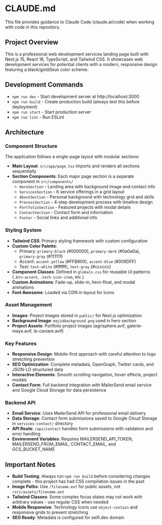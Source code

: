 # CLAUDE.md

This file provides guidance to Claude Code (claude.ai/code) when working with code in this repository.

## Project Overview

This is a professional web development services landing page built with Next.js 15, React 18, TypeScript, and Tailwind CSS. It showcases web development services for potential clients with a modern, responsive design featuring a black/gold/blue color scheme.

## Development Commands

- `npm run dev` - Start development server at http://localhost:3000
- `npm run build` - Create production build (always test this before deployment)
- `npm run start` - Start production server
- `npm run lint` - Run ESLint

## Architecture

### Component Structure
The application follows a single-page layout with modular sections:

- **Main Layout**: `src/app/page.tsx` imports and renders all sections sequentially
- **Section Components**: Each major page section is a separate component in `src/components/`
  - `HeroSection` - Landing area with background image and contact info
  - `ServicesSection` - 6 service offerings in a grid layout
  - `AboutSection` - Personal background with technology grid and skills
  - `ProcessSection` - 4-step development process with timeline design
  - `PortfolioSection` - Featured projects with modal details
  - `ContactSection` - Contact form and information
  - `Footer` - Social links and additional info

### Styling System
- **Tailwind CSS**: Primary styling framework with custom configuration
- **Custom Color Palette**: 
  - Primary: `primary-black` (#000000), `primary-dark` (#0a0a0a), `primary-gray` (#111111)
  - Accent: `accent-yellow` (#FFB800), `accent-blue` (#009DFF)
  - Text: `text-white` (#ffffff), `text-gray` (#cccccc)
- **Component Classes**: Defined in `globals.css` for reusable UI patterns (`.btn-accent`, `.tech-icon-item`, etc.)
- **Custom Animations**: Fade-up, slide-in, hero-float, and modal animations
- **Font Awesome**: Loaded via CDN in layout for icons

### Asset Management
- **Images**: Project images stored in `public/` for Next.js optimization
- **Background Image**: `majidbackground.png` used in hero section
- **Project Assets**: Portfolio project images (agrisphere.avif, galerie-maya.avif, la-caviare.avif)

### Key Features
- **Responsive Design**: Mobile-first approach with careful attention to logo stretching prevention
- **SEO Optimization**: Complete metadata, OpenGraph, Twitter cards, and JSON-LD structured data
- **Interactive Elements**: Smooth scrolling navigation, hover effects, project modals
- **Contact Form**: Full backend integration with MailerSend email service and Google Cloud Storage for data persistence

### Backend API
- **Email Service**: Uses MailerSend API for professional email delivery
- **Data Storage**: Contact form submissions saved to Google Cloud Storage in `services-contact/` directory
- **API Route**: `/api/contact` handles form submissions with validation and error handling
- **Environment Variables**: Requires MAILERSEND_API_TOKEN, MAILERSEND_FROM_EMAIL, CONTACT_EMAIL, and GCS_BUCKET_NAME

## Important Notes

- **Build Testing**: Always run `npm run build` before considering changes complete - this project has had CSS compilation issues in the past
- **Image Paths**: Use `/filename.ext` for public assets, not `/src/assets/filename.ext`
- **Tailwind Classes**: Some complex focus states may not work with arbitrary values - use regular CSS when needed
- **Mobile Responsive**: Technology icons use `object-contain` and responsive grids to prevent stretching
- **SEO Ready**: Metadata is configured for seifi.dev domain